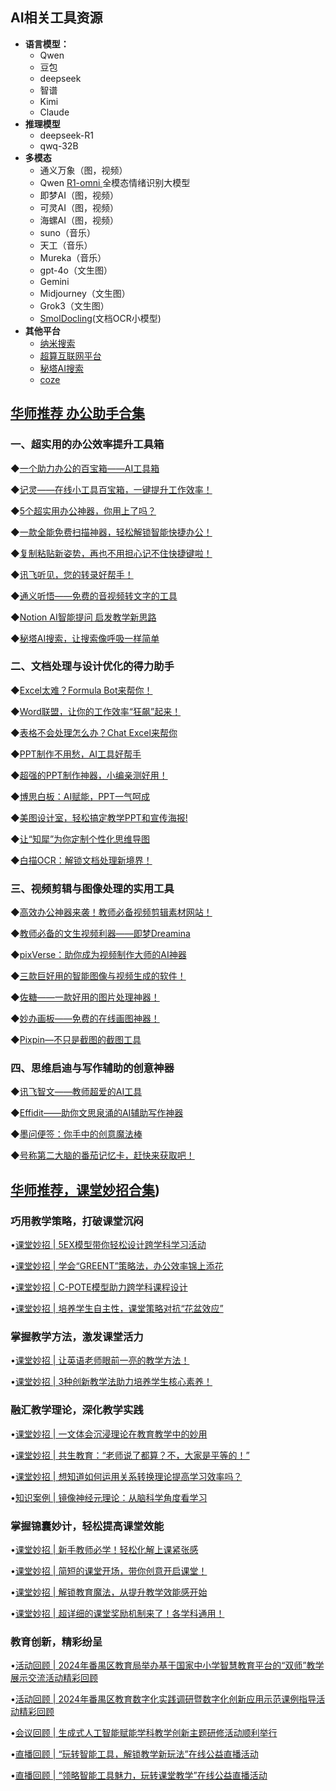 



## AI相关工具资源
* **语言模型：**
	* Qwen
	* 豆包
	* deepseek
	* 智谱
	* Kimi
	* Claude
* **推理模型**
	* deepseek-R1
	* qwq-32B
* **多模态**
	* 通义万象（图，视频）
	* Qwen [R1-omni ](https://github.com/HumanMLLM/R1-Omni)全模态情绪识别大模型
	* 即梦AI（图，视频）
	* 可灵AI（图，视频）
	* 海螺AI（图，视频）
	* suno（音乐）
	* 天工（音乐）
	* Mureka（音乐）
	* gpt-4o（文生图）
	* Gemini
	* Midjourney（文生图）
	* Grok3（文生图）
	* [SmolDocling](https://github.com/docling-project/docling)(文档OCR小模型)
* **其他平台**
	* [纳米搜索](https://www.n.cn/)
	* [超算互联网平台](https://www.scnet.cn/ui/chatbot/)
	* [秘塔AI搜索](https://metaso.cn/)
	* [coze](https://www.coze.cn/)


## [华师推荐 办公助手合集](https://mp.weixin.qq.com/s/N4v-3BqD977c3zZ1lXPv2w)
### 一、超实用的办公效率提升工具箱

◆[一个助力办公的百宝箱——AI工具箱](https://mp.weixin.qq.com/s?__biz=MjM5Njg4NzY3MQ==&mid=2650349850&idx=1&sn=b071bad5cc0e5c1d084a457d537b5bf7&scene=21#wechat_redirect)

◆[记灵——在线小工具百宝箱，一键提升工作效率！](https://mp.weixin.qq.com/s?__biz=MjM5Njg4NzY3MQ==&mid=2650352597&idx=1&sn=ee24f08b09988ea55a338b1907445aa2&scene=21#wechat_redirect)

◆[5个超实用办公神器，你用上了吗？](https://mp.weixin.qq.com/s?__biz=MjM5Njg4NzY3MQ==&mid=2650359470&idx=1&sn=a25ae6ac762f808ddc0cee938770403c&scene=21#wechat_redirect)

◆[一款全能免费扫描神器，轻松解锁智能快捷办公！](https://mp.weixin.qq.com/s?__biz=MjM5Njg4NzY3MQ==&mid=2650352185&idx=1&sn=2eb03d9468711bcd6458decd633243c5&scene=21#wechat_redirect)

◆[复制粘贴新姿势，再也不用担心记不住快捷键啦！](https://mp.weixin.qq.com/s?__biz=MjM5Njg4NzY3MQ==&mid=2650349291&idx=1&sn=cc3e42ea7773a09b492df6a6bc8876f7&scene=21#wechat_redirect)

◆[讯飞听见，您的转录好帮手！](https://mp.weixin.qq.com/s?__biz=MjM5Njg4NzY3MQ==&mid=2650355109&idx=1&sn=d8c5fcdb8401eaad633184476c8f0e15&scene=21#wechat_redirect)

◆[通义听悟——免费的音视频转文字的工具](https://mp.weixin.qq.com/s?__biz=MjM5Njg4NzY3MQ==&mid=2650358022&idx=1&sn=64cef877af23dd4e64940fdb76af84c7&scene=21#wechat_redirect)

◆[Notion AI智能提问 启发教学新思路](https://mp.weixin.qq.com/s?__biz=MjM5Njg4NzY3MQ==&mid=2650355585&idx=1&sn=bbed871b0ddace1a5a12160105797f75&scene=21#wechat_redirect)

◆[秘塔AI搜索，让搜索像呼吸一样简单](https://mp.weixin.qq.com/s?__biz=MjM5Njg4NzY3MQ==&mid=2650358093&idx=1&sn=12919d6a36a947a773d3878d951ecaf3&scene=21#wechat_redirect)

### 二、文档处理与设计优化的得力助手
◆[Excel太难？Formula Bot来帮你！](https://mp.weixin.qq.com/s?__biz=MjM5Njg4NzY3MQ==&mid=2650350968&idx=1&sn=79c28be1b4cbd59436cb57f9332a8662&scene=21#wechat_redirect)

◆[Word联盟，让你的工作效率“狂飙”起来！](https://mp.weixin.qq.com/s?__biz=MjM5Njg4NzY3MQ==&mid=2650353406&idx=1&sn=f7b1bddb09663f9cf314a0975736215f&scene=21#wechat_redirect)

◆[表格不会处理怎么办？Chat Excel来帮你](https://mp.weixin.qq.com/s?__biz=MjM5Njg4NzY3MQ==&mid=2650353812&idx=1&sn=fe28f22e4bf38b9932073df21630f59b&scene=21#wechat_redirect)

◆[PPT制作不用愁，AI工具好帮手](https://mp.weixin.qq.com/s?__biz=MjM5Njg4NzY3MQ==&mid=2650353358&idx=1&sn=a750b6f8b0866b7e940765cc30504e41&scene=21#wechat_redirect)

◆[超强的PPT制作神器，小编亲测好用！](https://mp.weixin.qq.com/s?__biz=MjM5Njg4NzY3MQ==&mid=2650352085&idx=1&sn=46332c5fcfa8e7fa3f0e090b64c4c6f9&scene=21#wechat_redirect)

◆[博思白板：AI赋能，PPT一气呵成](https://mp.weixin.qq.com/s?__biz=MjM5Njg4NzY3MQ==&mid=2650357660&idx=2&sn=fbd1e953a896bd5c55d45ddfc672e0d6&scene=21#wechat_redirect)

◆[美图设计室，轻松搞定教学PPT和宣传海报!](https://mp.weixin.qq.com/s?__biz=MjM5Njg4NzY3MQ==&mid=2650359908&idx=1&sn=42efc5e24cf30298547c4436a54417f8&scene=21#wechat_redirect)

◆[让“知犀”为你定制个性化思维导图](https://mp.weixin.qq.com/s?__biz=MjM5Njg4NzY3MQ==&mid=2650351182&idx=1&sn=6dffcecb30465e7913e15eea1b0665a1&scene=21#wechat_redirect)

◆[白描OCR：解锁文档处理新境界！](https://mp.weixin.qq.com/s?__biz=MjM5Njg4NzY3MQ==&mid=2650354550&idx=1&sn=036824fe790df2d6ac9292f1d6d5be22&scene=21#wechat_redirect)

### 三、视频剪辑与图像处理的实用工具
◆[高效办公神器来袭！教师必备视频剪辑素材网站！](https://mp.weixin.qq.com/s?__biz=MjM5Njg4NzY3MQ==&mid=2650353933&idx=1&sn=434a94441b450374d26850c1578d9c47&scene=21#wechat_redirect)

◆[教师必备的文生视频利器——即梦Dreamina](https://mp.weixin.qq.com/s?__biz=MjM5Njg4NzY3MQ==&mid=2650360482&idx=1&sn=d3e36ac6fb114cc7b1ad42e6a3e72438&scene=21#wechat_redirect)

◆[pixVerse：助你成为视频制作大师的AI神器](https://mp.weixin.qq.com/s?__biz=MjM5Njg4NzY3MQ==&mid=2650358306&idx=1&sn=7a8a1cfe66b1a8e4dc449799ed775eb1&scene=21#wechat_redirect)

◆[三款巨好用的智能图像与视频生成的软件！](https://mp.weixin.qq.com/s?__biz=MjM5Njg4NzY3MQ==&mid=2650351737&idx=1&sn=954293970d6095e5605b1d48e3940c12&scene=21#wechat_redirect)

◆[佐糖——一款好用的图片处理神器！](https://mp.weixin.qq.com/s?__biz=MjM5Njg4NzY3MQ==&mid=2650354169&idx=1&sn=2faff91a14e3b7c123b9a4fc02df549a&scene=21#wechat_redirect)

◆[妙办画板——免费的在线画图神器！](https://mp.weixin.qq.com/s?__biz=MjM5Njg4NzY3MQ==&mid=2650355557&idx=1&sn=39d3a7745ad35f09e19a8456fc25fefd&scene=21#wechat_redirect)

◆[Pixpin—不只是截图的截图工具](https://mp.weixin.qq.com/s?__biz=MjM5Njg4NzY3MQ==&mid=2650349442&idx=1&sn=652c7fd909293f1bed82e5bc881c2e37&scene=21#wechat_redirect)

### 四、思维启迪与写作辅助的创意神器
◆[讯飞智文——教师超爱的AI工具](https://mp.weixin.qq.com/s?__biz=MjM5Njg4NzY3MQ==&mid=2650358512&idx=1&sn=73d58228d47fa776073363bfd4dc5b8f&scene=21#wechat_redirect)

◆[Effidit——助你文思泉涌的AI辅助写作神器](https://mp.weixin.qq.com/s?__biz=MjM5Njg4NzY3MQ==&mid=2650358591&idx=1&sn=0a034bb328c38e2d35d542a8f3bec918&scene=21#wechat_redirect)

◆[墨问便签：你手中的创意魔法棒](https://mp.weixin.qq.com/s?__biz=MjM5Njg4NzY3MQ==&mid=2650360159&idx=1&sn=d972b60deabc9354c17bb0064967c465&scene=21#wechat_redirect)

◆[号称第二大脑的番茄记忆卡，赶快来获取吧！](https://mp.weixin.qq.com/s?__biz=MjM5Njg4NzY3MQ==&mid=2650360216&idx=1&sn=7bfaa2e9c22c0e3561c60ab4b5ec32db&scene=21#wechat_redirect)


## [华师推荐，课堂妙招合集](https://mp.weixin.qq.com/s/9OyiTnUOUG8Zxu2XeqNllg))

### 巧用教学策略，打破课堂沉闷

•[课堂妙招 | 5EX模型带你轻松设计跨学科学习活动](https://mp.weixin.qq.com/s?__biz=MjM5Njg4NzY3MQ==&mid=2650358944&idx=1&sn=a605a78629254a07bad76afe58edb071&scene=21#wechat_redirect)

•[课堂妙招 | 学会“GREENT”策略法，办公效率锦上添花](https://mp.weixin.qq.com/s?__biz=MjM5Njg4NzY3MQ==&mid=2650352565&idx=1&sn=034a6ca608b76b8a1409b6c4f7dc17c9&scene=21#wechat_redirect)

•[课堂妙招 | C-POTE模型助力跨学科课程设计](https://mp.weixin.qq.com/s?__biz=MjM5Njg4NzY3MQ==&mid=2650351015&idx=1&sn=fa9e9e772b3f1b8e78e1da2e17049c29&scene=21#wechat_redirect)

•[课堂妙招 | 培养学生自主性，课堂策略对抗“花盆效应”](https://mp.weixin.qq.com/s?__biz=MjM5Njg4NzY3MQ==&mid=2650360508&idx=1&sn=6d24553665b10a08c999c8a2806f15b3&scene=21#wechat_redirect)

  
### 掌握教学方法，激发课堂活力

•[课堂妙招 | 让英语老师眼前一亮的教学方法！](https://mp.weixin.qq.com/s?__biz=MjM5Njg4NzY3MQ==&mid=2650349703&idx=1&sn=4782eef4385c8a7a3990b77ef6657fc0&scene=21#wechat_redirect)

•[课堂妙招 | 3种创新教学法助力培养学生核心素养！](https://mp.weixin.qq.com/s?__biz=MjM5Njg4NzY3MQ==&mid=2650349120&idx=1&sn=2ce5a792253976ebe1228522935f54fc&scene=21#wechat_redirect)


### 融汇教学理论，深化教学实践
•[课堂妙招 | 一文体会沉浸理论在教育教学中的妙用](https://mp.weixin.qq.com/s?__biz=MjM5Njg4NzY3MQ==&mid=2650357903&idx=1&sn=e88c46f9c225dc2a40a150c5fc5803eb&scene=21#wechat_redirect)

•[课堂妙招 | 共生教育：“老师说了都算？不，大家是平等的！”](https://mp.weixin.qq.com/s?__biz=MjM5Njg4NzY3MQ==&mid=2650353602&idx=1&sn=a540200d42b7e8c80475015890027a2a&scene=21#wechat_redirect)

•[课堂妙招 | 想知道如何运用关系转换理论提高学习效率吗？](https://mp.weixin.qq.com/s?__biz=MjM5Njg4NzY3MQ==&mid=2650350230&idx=1&sn=02de33177c2655bfd8aeb641ed05982b&scene=21#wechat_redirect)

•[知识案例 | 镜像神经元理论：从脑科学角度看学习](https://mp.weixin.qq.com/s?__biz=MjM5Njg4NzY3MQ==&mid=2650349069&idx=1&sn=9b79f7f2f92f135e275cb01c7edf9427&scene=21#wechat_redirect)

  
### 掌握锦囊妙计，轻松提高课堂效能

•[课堂妙招 | 新手教师必学！轻松化解上课紧张感](https://mp.weixin.qq.com/s?__biz=MjM5Njg4NzY3MQ==&mid=2650365423&idx=1&sn=8b4d77283b913c6cf49aef00bd07875c&scene=21#wechat_redirect)

•[课堂妙招 | 简短的课堂开场，带你创意开启课堂！](https://mp.weixin.qq.com/s?__biz=MjM5Njg4NzY3MQ==&mid=2650349419&idx=1&sn=df396b847342dfe3f58e7a82498647ea&scene=21#wechat_redirect)

•[课堂妙招 | 解锁教育魔法，从提升教学效能感开始](https://mp.weixin.qq.com/s?__biz=MjM5Njg4NzY3MQ==&mid=2650360604&idx=1&sn=7b8b3b2abeb7b018dd136bbe641cbfa9&scene=21#wechat_redirect)

•[课堂妙招 | 超详细的课堂奖励机制来了！各学科通用！](https://mp.weixin.qq.com/s?__biz=MjM5Njg4NzY3MQ==&mid=2650353084&idx=1&sn=b4593c466f7570a69c993ae925519a9b&scene=21#wechat_redirect)

  
### 教育创新，精彩纷呈

•[活动回顾 | 2024年番禺区教育局举办基于国家中小学智慧教育平台的“双师”教学展示交流活动精彩回顾](https://mp.weixin.qq.com/s?__biz=MjM5Njg4NzY3MQ==&mid=2650362697&idx=1&sn=9aa25e984843c08abcd2e7f133ac615a&scene=21#wechat_redirect)

•[活动回顾 | 2024年番禺区教育数字化实践调研暨数字化创新应用示范课例指导活动精彩回顾](https://mp.weixin.qq.com/s?__biz=MjM5Njg4NzY3MQ==&mid=2650361124&idx=1&sn=2f0f5b052f486908bbe1d58ceeb2c4bf&scene=21#wechat_redirect)

•[会议回顾 | 生成式人工智能赋能学科教学创新主题研修活动顺利举行](https://mp.weixin.qq.com/s?__biz=MjM5Njg4NzY3MQ==&mid=2650352349&idx=1&sn=efed0031805b4779fddc96ec1293d525&scene=21#wechat_redirect)

•[直播回顾 | “玩转智能工具，解锁教学新玩法”在线公益直播活动](https://mp.weixin.qq.com/s?__biz=MjM5Njg4NzY3MQ==&mid=2650364671&idx=1&sn=eaaaf33cc75c26d467e4e0b9013e7346&scene=21#wechat_redirect)

•[直播回顾 | “领略智能工具魅力，玩转课堂教学”在线公益直播活动](https://mp.weixin.qq.com/s?__biz=MjM5Njg4NzY3MQ==&mid=2650353185&idx=2&sn=669cc569eec3bd379cc4a70b5ef42ad9&scene=21#wechat_redirect)
<!--stackedit_data:
eyJoaXN0b3J5IjpbLTE3Njk2NjgyMjksNzc4Mjc3MTY3XX0=
-->